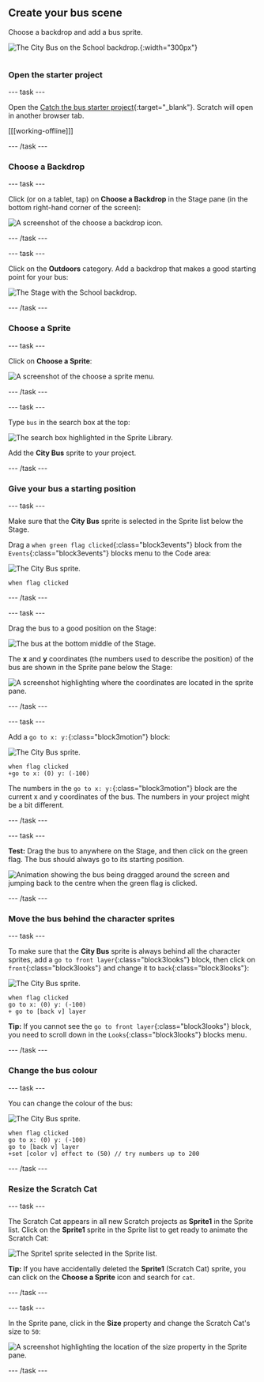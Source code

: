 ## Create your bus scene

<div style="display: flex; flex-wrap: wrap">
<div style="flex-basis: 200px; flex-grow: 1; margin-right: 15px;">
Choose a backdrop and add a bus sprite.
</div>
<div>

![The City Bus on the School backdrop.](images/bus-scene.png){:width="300px"}

</div>
</div>

### Open the starter project

--- task ---

Open the [Catch the bus starter project](https://scratch.mit.edu/projects/582214330/editor){:target="_blank"}. Scratch will open in another browser tab.

[[[working-offline]]]

--- /task ---

### Choose a Backdrop

--- task ---

Click (or on a tablet, tap) on **Choose a Backdrop** in the Stage pane (in the bottom right-hand corner of the screen):

![A screenshot of the choose a backdrop icon.](images/choose-a-backdrop.png)

--- /task ---

--- task ---

Click on the **Outdoors** category. Add a backdrop that makes a good starting point for your bus:

![The Stage with the School backdrop.](images/outdoor-backdrop.png)

--- /task ---

### Choose a Sprite

--- task ---

Click on **Choose a Sprite**:

![A screenshot of the choose a sprite menu.](images/choose-sprite-menu.png)

--- /task ---

--- task ---

Type `bus` in the search box at the top:

![The search box highlighted in the Sprite Library.](images/bus-search.png)

Add the **City Bus** sprite to your project.

--- /task ---

### Give your bus a starting position

--- task ---

Make sure that the **City Bus** sprite is selected in the Sprite list below the Stage.

Drag a `when green flag clicked`{:class="block3events"} block from the `Events`{:class="block3events"} blocks menu to the Code area:

![The City Bus sprite.](images/bus-sprite.png)

```blocks3
when flag clicked
```

--- /task ---

--- task ---

Drag the bus to a good position on the Stage:

![The bus at the bottom middle of the Stage.](images/bus-bottom-middle.png)

The **x** and **y** coordinates (the numbers used to describe the position) of the bus are shown in the Sprite pane below the Stage:

![A screenshot highlighting where the coordinates are located in the sprite pane.](images/coords-sprite-pane.png)

--- /task ---

--- task ---

Add a `go to x: y:`{:class="block3motion"} block:

![The City Bus sprite.](images/bus-sprite.png)

```blocks3
when flag clicked
+go to x: (0) y: (-100)
```

The numbers in the `go to x: y:`{:class="block3motion"} block are the current x and y coordinates of the bus. The numbers in your project might be a bit different.

--- /task ---

--- task ---

**Test:** Drag the bus to anywhere on the Stage, and then click on the green flag. The bus should always go to its starting position.

![Animation showing the bus being dragged around the screen and jumping back to the centre when the green flag is clicked.](images/drag-bus.gif)

--- /task ---

### Move the bus behind the character sprites

--- task ---

To make sure that the **City Bus** sprite is always behind all the character sprites, add a `go to front layer`{:class="block3looks"} block, then click on `front`{:class="block3looks"} and change it to `back`{:class="block3looks"}:

![The City Bus sprite.](images/bus-sprite.png)

```blocks3
when flag clicked
go to x: (0) y: (-100)
+ go to [back v] layer
```

**Tip:** If you cannot see the `go to front layer`{:class="block3looks"} block, you need to scroll down in the `Looks`{:class="block3looks"} blocks menu.

--- /task ---

### Change the bus colour

--- task ---

You can change the colour of the bus:

![The City Bus sprite.](images/bus-sprite.png)

```blocks3
when flag clicked
go to x: (0) y: (-100)
go to [back v] layer
+set [color v] effect to (50) // try numbers up to 200
```

--- /task ---

### Resize the Scratch Cat

--- task ---

The Scratch Cat appears in all new Scratch projects as **Sprite1** in the Sprite list. Click on the **Sprite1** sprite in the Sprite list to get ready to animate the Scratch Cat:

![The Sprite1 sprite selected in the Sprite list.](images/sprite1-selected.png)

**Tip:** If you have accidentally deleted the **Sprite1** (Scratch Cat) sprite, you can click on the **Choose a Sprite** icon and search for `cat`.

--- /task ---

--- task ---

In the Sprite pane, click in the **Size** property and change the Scratch Cat's size to `50`:

![A screenshot highlighting the location of the size property in the Sprite pane.](images/sprite-pane-size.png)

--- /task --- 
